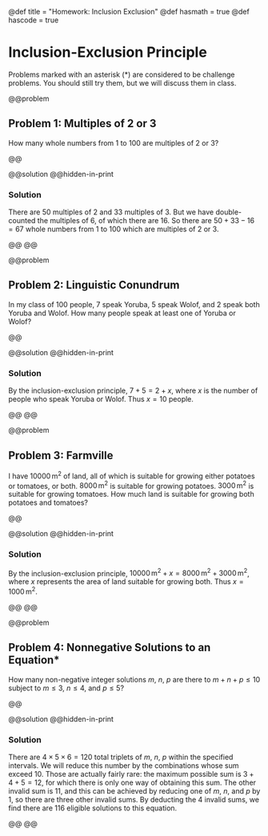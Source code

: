 @def title = "Homework: Inclusion Exclusion"
@def hasmath = true
@def hascode = true

# Inclusion-Exclusion Principle

Problems marked with an asterisk (*) are considered to be challenge problems. You should
still try them, but we will discuss them in class.

@@problem

## Problem 1: Multiples of $2$ or $3$

How many whole numbers from $1$ to $100$ are multiples of $2$ or $3$?

@@

@@solution
@@hidden-in-print

### Solution

There are $50$ multiples of $2$ and $33$ multiples of $3$. But we have double-counted the
multiples of $6$, of which there are $16$. So there are $50 + 33 - 16 = 67$ whole numbers
from $1$ to $100$ which are multiples of $2$ or $3$.

@@
@@

@@problem

## Problem 2: Linguistic Conundrum

In my class of $100$ people, $7$ speak Yoruba, $5$ speak Wolof, and $2$ speak both Yoruba
and Wolof. How many people speak at least one of Yoruba or Wolof?

@@

@@solution
@@hidden-in-print

### Solution

By the inclusion-exclusion principle, $7 + 5 = 2 + x$, where $x$ is the number of people who
speak Yoruba or Wolof. Thus $x = 10$ people.

@@
@@

@@problem

## Problem 3: Farmville

I have $10000\,\mathrm{m}^2$ of land, all of which is suitable for growing either potatoes
or tomatoes, or both. $8000\,\mathrm{m}^2$ is suitable for growing potatoes.
$3000\,\mathrm{m}^2$ is suitable for growing tomatoes. How much land is suitable for growing
both potatoes and tomatoes?

@@

@@solution
@@hidden-in-print

### Solution

By the inclusion-exclusion principle, $10000\,\mathrm{m}^2 + x = 8000\,\mathrm{m}^2 +
3000\,\mathrm{m}^2$, where $x$ represents the area of land suitable for growing both. Thus
$x = 1000\,\mathrm{m}^2$.

@@
@@

@@problem

## Problem 4: Nonnegative Solutions to an Equation*

How many non-negative integer solutions $m$, $n$, $p$ are there to $m + n + p \le 10$
subject to $m \le 3$, $n \le 4$, and $p \le 5$?

@@

@@solution
@@hidden-in-print

### Solution

There are $4 \times 5 \times 6 = 120$ total triplets of $m$, $n$, $p$ within the specified
intervals. We will reduce this number by the combinations whose sum exceed $10$. Those are
actually fairly rare: the maximum possible sum is $3 + 4 + 5 = 12$, for which there is only
one way of obtaining this sum. The other invalid sum is $11$, and this can be achieved by
reducing one of $m$, $n$, and $p$ by $1$, so there are three other invalid sums. By
deducting the $4$ invalid sums, we find there are $116$ eligible solutions to this equation.

@@
@@
